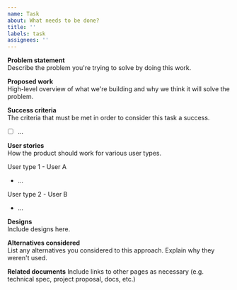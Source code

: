```yaml
---
name: Task
about: What needs to be done?
title: ''
labels: task
assignees: ''
---
```


**Problem statement**  
Describe the problem you're trying to solve by doing this work.

**Proposed work**  
High-level overview of what we're building and why we think it will solve the
problem.

**Success criteria**  
The criteria that must be met in order to consider this task a success.

- [ ] ...

**User stories**  
How the product should work for various user types.

User type 1 - User A

- ...

User type 2 - User B

- ...

**Designs**  
Include designs here.

**Alternatives considered**  
List any alternatives you considered to this approach. Explain why they weren't
used.

**Related documents** Include links to other pages as necessary (e.g. technical
spec, project proposal, docs, etc.)
